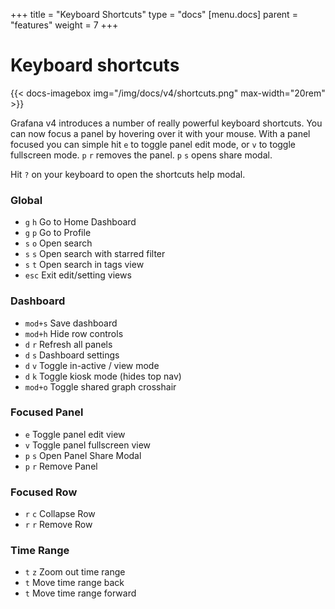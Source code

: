 +++
title = "Keyboard Shortcuts"
type = "docs"
[menu.docs]
parent = "features"
weight = 7
+++

# Keyboard shortcuts

{{< docs-imagebox img="/img/docs/v4/shortcuts.png" max-width="20rem" >}}

Grafana v4 introduces a number of really powerful keyboard shortcuts. You can now focus a panel
by hovering over it with your mouse. With a panel focused you can simple hit `e` to toggle panel
edit mode, or `v` to toggle fullscreen mode. `p` `r` removes the panel. `p` `s` opens share
modal.

Hit `?` on your keyboard to open the shortcuts help modal.

### Global

- `g` `h`	Go to Home Dashboard
- `g` `p`	Go to Profile
- `s` `o`	Open search
- `s` `s`	Open search with starred filter
- `s` `t`	Open search in tags view
- `esc`	Exit edit/setting views

### Dashboard

- `mod+s`	Save dashboard
- `mod+h`	Hide row controls
- `d` `r`	Refresh all panels
- `d` `s`	Dashboard settings
- `d` `v`	Toggle in-active / view mode
- `d` `k`	Toggle kiosk mode (hides top nav)
- `mod+o`	Toggle shared graph crosshair

### Focused Panel
- `e`	Toggle panel edit view
- `v`	Toggle panel fullscreen view
- `p` `s` Open Panel Share Modal
- `p` `r` Remove Panel

### Focused Row
- `r` `c`	Collapse Row
- `r` `r`	Remove Row

### Time Range
- `t` `z`	Zoom out time range
- `t`	Move time range back
- `t`	Move time range forward

